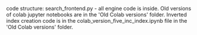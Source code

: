 code structure:
search_frontend.py - all engine code is inside.
Old versions of colab jupyter notebooks are in the 'Old Colab versions' folder.
Inverted index creation code is in the colab_version_five_inc_index.ipynb file in the 'Old Colab versions' folder.
